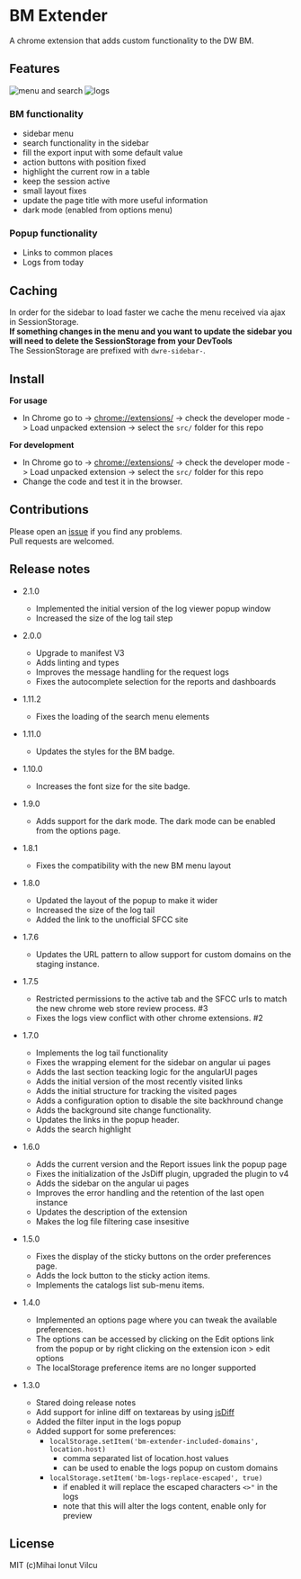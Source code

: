 # BM Extender

A chrome extension that adds custom functionality to the DW BM.

## Features

![menu and search](screenshots/menu.png)
![logs](screenshots/logs.png)

### BM functionality

-   sidebar menu
-   search functionality in the sidebar
-   fill the export input with some default value
-   action buttons with position fixed
-   highlight the current row in a table
-   keep the session active
-   small layout fixes
-   update the page title with more useful information
-   dark mode (enabled from options menu)

### Popup functionality

-   Links to common places
-   Logs from today

## Caching

In order for the sidebar to load faster we cache the menu received via ajax
in SessionStorage.  
**If something changes in the menu and you want to update the sidebar
you will need to delete the SessionStorage from your DevTools**  
The SessionStorage are prefixed with `dwre-sidebar-`.

## Install

**For usage**

-   In Chrome go to -> [chrome://extensions/](chrome://extensions/) -> check the developer
    mode -> Load unpacked extension -> select the `src/` folder for this repo

**For development**

-   In Chrome go to -> [chrome://extensions/](chrome://extensions/) -> check the developer
    mode -> Load unpacked extension -> select the `src/` folder for this repo
-   Change the code and test it in the browser.

## Contributions

Please open an [issue](https://github.com/mihai-vlc/bm-extender/issues) if you find any problems.  
Pull requests are welcomed.

## Release notes

-   2.1.0

    -   Implemented the initial version of the log viewer popup window
    -   Increased the size of the log tail step

-   2.0.0

    -   Upgrade to manifest V3
    -   Adds linting and types
    -   Improves the message handling for the request logs
    -   Fixes the autocomplete selection for the reports and dashboards

-   1.11.2

    -   Fixes the loading of the search menu elements

-   1.11.0

    -   Updates the styles for the BM badge.

-   1.10.0

    -   Increases the font size for the site badge.

-   1.9.0

    -   Adds support for the dark mode.
        The dark mode can be enabled from the options page.

-   1.8.1

    -   Fixes the compatibility with the new BM menu layout

-   1.8.0

    -   Updated the layout of the popup to make it wider
    -   Increased the size of the log tail
    -   Added the link to the unofficial SFCC site

-   1.7.6
    -   Updates the URL pattern to allow support for custom domains on the staging instance.
-   1.7.5

    -   Restricted permissions to the active tab and the SFCC urls to match the new
        chrome web store review process. #3
    -   Fixes the logs view conflict with other chrome extensions. #2

-   1.7.0

    -   Implements the log tail functionality
    -   Fixes the wrapping element for the sidebar on angular ui pages
    -   Adds the last section teacking logic for the angularUI pages
    -   Adds the initial version of the most recently visited links
    -   Adds the initial structure for tracking the visited pages
    -   Adds a configuration option to disable the site backhround change
    -   Adds the background site change functionality.
    -   Updates the links in the popup header.
    -   Adds the search highlight

-   1.6.0

    -   Adds the current version and the Report issues link the popup page
    -   Fixes the initialization of the JsDiff plugin, upgraded the plugin to v4
    -   Adds the sidebar on the angular ui pages
    -   Improves the error handling and the retention of the last open instance
    -   Updates the description of the extension
    -   Makes the log file filtering case insesitive

-   1.5.0

    -   Fixes the display of the sticky buttons on the order preferences page.
    -   Adds the lock button to the sticky action items.
    -   Implements the catalogs list sub-menu items.

-   1.4.0

    -   Implemented an options page where you can tweak the available preferences.
    -   The options can be accessed by clicking on the Edit options link from the popup
        or by right clicking on the extension icon > edit options
    -   The localStorage preference items are no longer supported

-   1.3.0
    -   Stared doing release notes
    -   Add support for inline diff on textareas by using [jsDiff](https://github.com/kpdecker/jsdiff)
    -   Added the filter input in the logs popup
    -   Added support for some preferences:
        -   `localStorage.setItem('bm-extender-included-domains', location.host)`
            -   comma separated list of location.host values
            -   can be used to enable the logs popup on custom domains
        -   `localStorage.setItem('bm-logs-replace-escaped', true)`
            -   if enabled it will replace the escaped characters `<>"` in the logs
            -   note that this will alter the logs content, enable only for preview

## License

MIT (c)Mihai Ionut Vilcu
